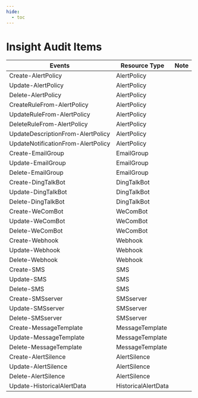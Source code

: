 ```yaml
---
hide:
  - toc
---
```


# Insight Audit Items

| Events | Resource Type | Note |
| --- | --- | --- |
| Create-AlertPolicy | AlertPolicy | |
| Update-AlertPolicy | AlertPolicy | |
| Delete-AlertPolicy | AlertPolicy | |
| CreateRuleFrom-AlertPolicy | AlertPolicy | |
| UpdateRuleFrom-AlertPolicy | AlertPolicy | |
| DeleteRuleFrom-AlertPolicy | AlertPolicy | |
| UpdateDescriptionFrom-AlertPolicy | AlertPolicy | |
| UpdateNotificationFrom-AlertPolicy | AlertPolicy | |
| Create-EmailGroup | EmailGroup | |
| Update-EmailGroup | EmailGroup | |
| Delete-EmailGroup | EmailGroup | |
| Create-DingTalkBot | DingTalkBot | |
| Update-DingTalkBot | DingTalkBot | |
| Delete-DingTalkBot | DingTalkBot | |
| Create-WeComBot | WeComBot | |
| Update-WeComBot | WeComBot | |
| Delete-WeComBot | WeComBot | |
| Create-Webhook | Webhook | |
| Update-Webhook | Webhook | |
| Delete-Webhook | Webhook | |
| Create-SMS | SMS | |
| Update-SMS | SMS | |
| Delete-SMS | SMS | |
| Create-SMSserver | SMSserver | |
| Update-SMSserver | SMSserver | |
| Delete-SMSserver | SMSserver | |
| Create-MessageTemplate | MessageTemplate | |
| Update-MessageTemplate | MessageTemplate | |
| Delete-MessageTemplate | MessageTemplate | |
| Create-AlertSilence | AlertSilence | |
| Update-AlertSilence | AlertSilence | |
| Delete-AlertSilence | AlertSilence | |
| Update-HistoricalAlertData | HistoricalAlertData | |